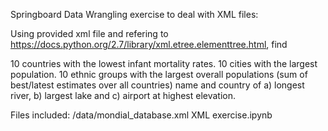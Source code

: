 Springboard Data Wrangling exercise to deal with XML files:

Using provided xml file and refering to https://docs.python.org/2.7/library/xml.etree.elementtree.html, find

10 countries with the lowest infant mortality rates. 
10 cities with the largest population. 
10 ethnic groups with the largest overall populations (sum of best/latest estimates over all countries)
name and country of a) longest river, b) largest lake and c) airport at highest elevation.

Files included:
/data/mondial_database.xml
XML exercise.ipynb

